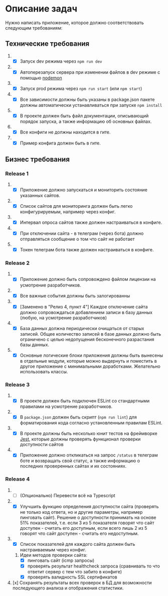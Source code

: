 # Описание задач

Нужно написать приложение, которое должно соответствовать следующим требованиям:

## Технические требования

1) - [x] Запуск dev режима через `npm run dev`
2) - [x] Автоперезапуск сервера при изменении файлов в dev режиме с помощью [nodemon](https://www.npmjs.com/package/nodemon)
3) - [x] Запуск prod режима через `npm run start` (или `npm start`)
4) - [x] Все зависимости должны быть указаны в package.json пакете должны автоматически устанавливаться при
   запуске `npm install`
5) - [x] В проекте должен быть файл документации, описывающий порядок запуска, а также информацию об основных файлах.
6) - [x] Все конфиги не должны находится в гите.
7) - [x] Пример конфига должен быть в гите.

## Бизнес требования

### Release 1

1) - [x] Приложение должно запускаться и мониторить состояние указанных сайтов.
2) - [x] Список сайтов для мониторинга должен быть легко конфигурируемым, например через конфиг.
3) - [x] Интервал опроса сайтов также должен настраиваться в конфиге.
4) - [x] При отключении сайта - в телеграм (через бота) должно отправляться сообщение о том что сайт не работает
5) - [x] Токен телеграм бота также должен настраиваться в конфиге.

### Release 2

1) - [x] Приложение должно быть сопровождено файлом лицензии на усмотрение разработчиков.
2) - [x] Все важные события должны быть залогированны
3) - [x] [Заменено в "Релиз 4, пункт 4"] Каждое отключение сайта должно сопровождаться добавлением записи в базу данных (любую, на усмотрение разработчиков)
4) - [x] База данных должна периодически очищаться от старых записей. Общее количество записей в базе данных должно быть
   ограничено с целью недопущения бесконечного разрастания базы данных.
5) - [x] Основные логические блоки приложения должны быть вынесены в отдельные модули, которые можно выдернуть и поместить в
   другое приложение с минимальными доработками. Желательно использовать классы.

### Release 3

1) - [x] В проекте должен быть подключен ESLint со стандартными правилами на усмотрение разработчиков.
2) - [x] В `package.json` должен быть скрипт (`npm run lint`) для форматирования кода согласно установленным правилам ESLint.
3) - [x] В проекте должны быть несколько юнит тестов на фреймворке [Jest](https://jestjs.io/ru), которые должны проверять
   функционал проверки доступности сайтов
4) - [x] Приложение должно откликаться на запрос `/status` в телеграм боте и возвращать свой статус, а также информацию о
   последних проверенных сайтах и их состояниях.

### Release 4

1) - [ ] (Опционально) Перевести всё на Typescript
2) - [x] Улучшить функцию определения доступности сайта (проверять не только код ответа, но и другие параметры, например
   пинговать сайт). Решение о доступности принимать на основе 51% показателей, т.е. если 3 из 5 показателя говорят что
   сайт доступен - считать его доступным, если всего лишь 2 из 5 говорят что сайт доступен - считать его недоступным.
3) - [x] Список показателей для каждого сайта должен быть настраиваемым через конфиг.
    1) Идеи методов проверки сайта:
        - [x] пинговать сайт (icmp запросы)
        - [x] проверять результат healthcheck запроса (сравнивать то что ответит сервер с тем что забито в конфиге)
        - [x] проверять валидность SSL сертификатов
4) [x] Сохранять результаты всех проверок в БД для возможности последующего анализа и отображения статистики.
